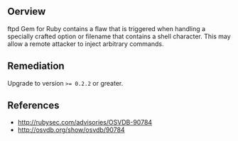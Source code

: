 ## Oerview
ftpd Gem for Ruby contains a flaw that is triggered when handling a
specially crafted option or filename that contains a shell
character. This may allow a remote attacker to inject arbitrary
commands.


## Remediation
Upgrade to version `>= 0.2.2` or greater.

## References
- http://rubysec.com/advisories/OSVDB-90784
- http://osvdb.org/show/osvdb/90784
